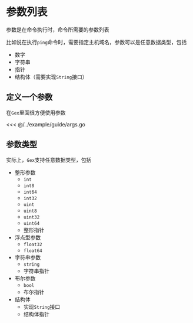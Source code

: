 # 参数列表

参数是在命令执行时，命令所需要的参数列表

比如说在执行`ping`命令时，需要指定主机域名，参数可以是任意数据类型，包括

- 数字
- 字符串
- 指针
- 结构体（需要实现`String`接口）

## 定义一个参数

在`Gex`里面很方便使用参数

<<< @/../example/guide/args.go

## 参数类型

实际上，`Gex`支持任意数据类型，包括

- 整形参数
  - `int`
  - `int8`
  - `int64`
  - `int32`
  - `uint`
  - `uint8`
  - `uint32`
  - `uint64`
  - 整形指针
- 浮点型参数
  - `float32`
  - `float64`
- 字符串参数
  - `string`
  - 字符串指针
- 布尔参数
  - `bool`
  - 布尔指针
- 结构体
  - 实现`String`接口
  - 结构体指针
